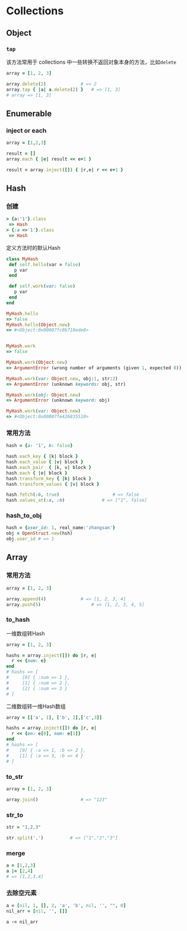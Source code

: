 # Collections

## Object

### `tap`

该方法常用于 collections 中一些转换不返回对象本身的方法，比如`delete`

```ruby
array = [1, 2, 3]

array.delete(2)				# => 2
array.tap { |a| a.delete(2) }	# => [1, 3]
# array => [1, 3]
```



## Enumerable

### inject or each

```ruby
array = [1,2,3]

result = []
array.each { |e| result << e+1 }

result = array.inject([]) { |r,e| r << e+1 }
```



## Hash

### 创建

```ruby
> {a:'1'}.class
 => Hash
> {:a =>'1'}.class
 => Hash
```

定义方法时的默认Hash

 ```ruby
class MyHash
  def self.hello(var = false)
    p var
  end

  def self.work(var: false)
    p var
  end
end

MyHash.hello
=> false
MyHash.hello(Object.new)	 
=> #<Object:0x00007fc0b718ede8>


MyHash.work
=> false

MyHash.work(Object.new)
=> ArgumentError (wrong number of arguments (given 1, expected 0))

MyHash.work(var: Object.new, obj:1, str:2)
=> ArgumentError (unknown keywords: obj, str)

MyHash.work(obj: Object.new)
=> ArgumentError (unknown keyword: obj)

MyHash.work(var: Object.new)
=> #<Object:0x00007fe426835510>
 ```



### 常用方法

```ruby
hash = {a: '1', b: false}

hash.each_key { |k| block }
hash.each_value { |v| block }
hash.each_pair	{ |k, v| block }
hash.each { |e| block }
hash.transform_key { |k| block }
hash.transform_values { |v| block }

hash.fetch(:b, true)					# => false
hash.values_at(:a, :b)				# => ["1", false]
```



### hash_to_obj

```ruby
hash = {user_id: 1, real_name:'zhangsan'}
obj = OpenStruct.new(hsh)
obj.user_id	# => 1
```



## Array

### 常用方法

```ruby
array = [1, 2, 3]

array.append(4)				# => [1, 2, 3, 4]
array.push(5)					# => [1, 2, 3, 4, 5]
```



### to_hash

一维数组转Hash

```ruby
array = [1, 2, 3]

hashs = array.inject([]) do |r, e|
  r << {num: e}
end
# hashs => [
#     [0] { :num => 1 },
#     [1] { :num => 2 },
#     [2] { :num => 3 }
# ]
```

二维数组转一维Hash数组

```ruby
array = [['a', 1], ['b', 2],['c',3]]

hashs = array.inject([]) do |r, e|
  r << {en: e[0], num: e[1]}
end	
# hashs => [
#    [0] { :a => 1, :b => 2 },
#    [1] { :a => 3, :b => 4 }
# ]
```



### to_str

```ruby
array = [1, 2, 3]

array.join()				# => "123"
```

### str_to

```ruby
str = "1,2,3"

str.split(',')			# => ["1","2","3"]
```



### merge

```ruby
a = [1,2,3] 
a |= [2,4]
# => [1,2,3,4]
```



### 去除空元素

```ruby
a = [nil, 1, [], 2, 'a', 'b', nil, '', "", 0]
nil_arr = [nil, '', []]

a -= nil_arr
```

